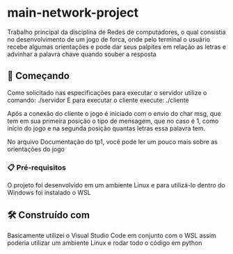 # main-network-project
Trabalho principal da disciplina de Redes de computadores, o qual consistia no desenvolvimento de um jogo de forca, onde pelo terminal o usuário recebe algumas orientações e pode dar seus palpites em relação as letras e advinhar a palavra chave quando souber a resposta

## 🚀 Começando

Como solicitado nas especificações para executar o servidor utilize o comando:
./servidor <porta>
E para executar o cliente execute:
./cliente <ip-servidor> <porta-servidor>

Após a conexão do cliente o jogo é iniciado com o envio do char msg, que tem 
em sua primeira posição o tipo de mensagem, que no caso é 1, como início do 
jogo e na segunda posição quantas letras essa palavra tem.

No arquivo Documentação do tp1, você pode ler um pouco mais sobre as orientações do jogo

### 📋 Pré-requisitos
O projeto foi desenvolvido em um ambiente Linux e para utilizá-lo dentro do Windows foi instalado o WSL

## 🛠️ Construído com

Basicamente utilizei o Visual Studio Code em conjunto com o WSL assim poderia utilizar um ambiente Linux e rodar todo o código em python